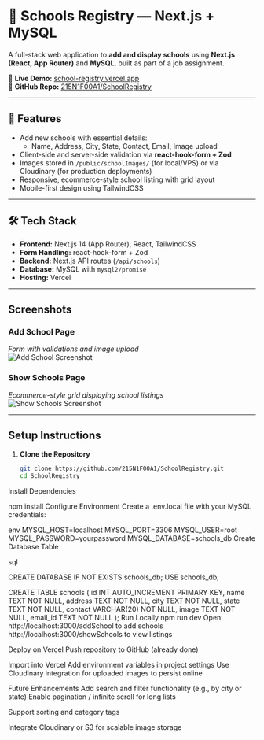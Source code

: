 # 🏫 Schools Registry — Next.js + MySQL

A full-stack web application to **add and display schools** using **Next.js (React, App Router)** and **MySQL**, built as part of a job assignment.

🔗 **Live Demo:** [school-registry.vercel.app](https://school-registry.vercel.app)  
📂 **GitHub Repo:** [215N1F00A1/SchoolRegistry](https://github.com/215N1F00A1/SchoolRegistry)

---

## 🚀 Features
- Add new schools with essential details:
  - Name, Address, City, State, Contact, Email, Image upload
- Client-side and server-side validation via **react-hook-form + Zod**
- Images stored in `/public/schoolImages/` (for local/VPS) or via Cloudinary (for production deployments)
- Responsive, ecommerce-style school listing with grid layout
- Mobile-first design using TailwindCSS

---

## 🛠 Tech Stack
- **Frontend:** Next.js 14 (App Router), React, TailwindCSS  
- **Form Handling:** react-hook-form + Zod  
- **Backend:** Next.js API routes (`/api/schools`)  
- **Database:** MySQL with `mysql2/promise`  
- **Hosting:** Vercel  

---

##  Screenshots

### Add School Page
_Form with validations and image upload_  
![Add School Screenshot](public/demo/addSchool.png)

### Show Schools Page
_Ecommerce-style grid displaying school listings_  
![Show Schools Screenshot](public/demo/showSchools.png)

---

##  Setup Instructions

1. **Clone the Repository**
   ```bash
   git clone https://github.com/215N1F00A1/SchoolRegistry.git
   cd SchoolRegistry
Install Dependencies

npm install
Configure Environment
Create a .env.local file with your MySQL credentials:

env
MYSQL_HOST=localhost
MYSQL_PORT=3306
MYSQL_USER=root
MYSQL_PASSWORD=yourpassword
MYSQL_DATABASE=schools_db
Create Database Table

sql

CREATE DATABASE IF NOT EXISTS schools_db;
USE schools_db;

CREATE TABLE schools (
  id INT AUTO_INCREMENT PRIMARY KEY,
  name TEXT NOT NULL,
  address TEXT NOT NULL,
  city TEXT NOT NULL,
  state TEXT NOT NULL,
  contact VARCHAR(20) NOT NULL,
  image TEXT NOT NULL,
  email_id TEXT NOT NULL
);
Run Locally
npm run dev
Open:
http://localhost:3000/addSchool to add schools
http://localhost:3000/showSchools to view listings

Deploy on Vercel
Push repository to GitHub (already done)

Import into Vercel
Add environment variables in project settings
Use Cloudinary integration for uploaded images to persist online

Future Enhancements
Add search and filter functionality (e.g., by city or state)
Enable pagination / infinite scroll for long lists

Support sorting and category tags

Integrate Cloudinary or S3 for scalable image storage
